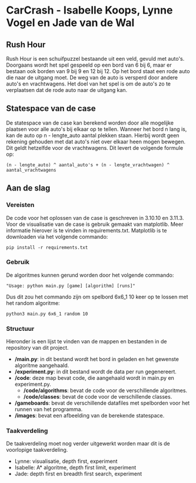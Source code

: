 # CarCrash - Isabelle Koops, Lynne Vogel en Jade van de Wal

## Rush Hour

Rush Hour is een schuifpuzzel bestaande uit een veld, gevuld met auto's. Doorgaans wordt het spel gespeeld op een bord van 6 bij 6, maar er bestaan ook borden van 9 bij 9 en 12 bij 12. Op het bord staat een rode auto die naar de uitgang moet. De weg van de auto is versperd door andere auto's en vrachtwagens. Het doel van het spel is om de auto's zo te verplaatsen dat de rode auto naar de uitgang kan.

## Statespace van de case
De statespace van de case kan berekend worden door alle mogelijke plaatsen voor alle auto's bij elkaar op te tellen. Wanneer het bord n lang is, kan de auto op n - lengte_auto aantal plekken staan. Hierbij wordt geen rekening gehouden met dat auto's niet over elkaar heen mogen bewegen. Dit geldt hetzelfde voor de vrachtwagens. Dit levert de volgende formule op:

```
(n - lengte_auto) ^ aantal_auto's + (n - lengte_vrachtwagen) ^ aantal_vrachtwagens
```

## Aan de slag

### Vereisten

De code voor het oplossen van de case is geschreven in 3.10.10 en 3.11.3. Voor de visualisatie van de case is gebruik gemaakt van matplotlib. Meer informatie hierover is te vinden in requirements.txt. Matplotlib is te downloaden via het volgende commando:

```
pip install -r requirements.txt
``` 

### Gebruik

De algoritmes kunnen gerund worden door het volgende commando: 

```
"Usage: python main.py [game] [algorithm] [runs]"

```
Dus dit zou het commando zijn om spelbord 6x6_1 10 keer op te lossen met het random algoritme: 
```
python3 main.py 6x6_1 random 10
```

### Structuur

Hieronder is een lijst te vinden van de mappen en bestanden in de repository van dit project.
- **/main.py**: in dit bestand wordt het bord in geladen en het gewenste algoritme aangehaald.
- **/experiment.py**: in dit bestand wordt de data per run gegenereert.
- **/code**: deze map bevat code, die aangehaald wordt in main.py en experiment.py.
    - **/code/algorithms**: bevat de code voor de verschillende algoritmes.
    - **/code/classes**: bevat de code voor de verschillende classes.
- **/gameboards**: bevat de verschillende datafiles met spelborden voor het runnen van het programma.
- **/images**: bevat een afbeelding van de berekende statespace.

### Taakverdeling

De taakverdeling moet nog verder uitgewerkt worden maar dit is de voorlopige taakverdeling. 

- Lynne: visualisatie, depth first, experiment
- Isabelle: A* algoritme, depth first limit, experiment
- Jade: depth first en breadth first search, experiment